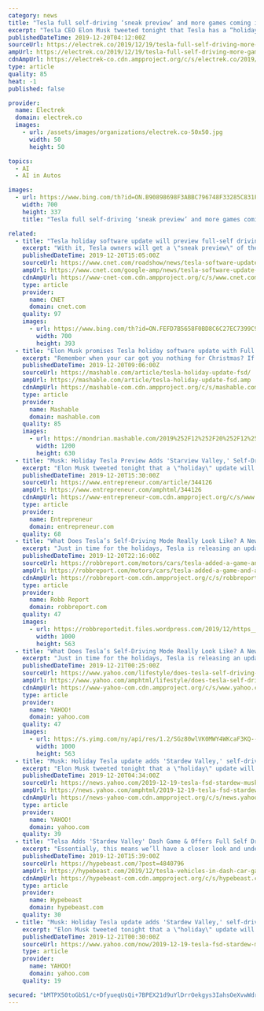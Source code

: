 ```yaml
---
category: news
title: "Tesla full self-driving ‘sneak preview’ and more games coming in holiday update"
excerpt: "Tesla CEO Elon Musk tweeted tonight that Tesla has a “holiday update” with a few special gifts in store. The update includes a Tesla full self-driving “sneak preview” and popular indie video game “Stardew Valley,” among other things. Earlier this year, Musk said that full self-driving would reach “early access” by the end of ..."
publishedDateTime: 2019-12-20T04:12:00Z
sourceUrl: https://electrek.co/2019/12/19/tesla-full-self-driving-more-games-holiday-update/
ampUrl: https://electrek.co/2019/12/19/tesla-full-self-driving-more-games-holiday-update/amp/
cdnAmpUrl: https://electrek-co.cdn.ampproject.org/c/s/electrek.co/2019/12/19/tesla-full-self-driving-more-games-holiday-update/amp/
type: article
quality: 85
heat: -1
published: false

provider:
  name: Electrek
  domain: electrek.co
  images:
    - url: /assets/images/organizations/electrek.co-50x50.jpg
      width: 50
      height: 50

topics:
  - AI
  - AI in Autos

images:
  - url: https://www.bing.com/th?id=ON.B90898698F3ABBC796748F33285C831F
    width: 700
    height: 337
    title: "Tesla full self-driving ‘sneak preview’ and more games coming in holiday update"

related:
  - title: "Tesla holiday software update will preview full-self driving mode, add Stardew Valley"
    excerpt: "With it, Tesla owners will get a \"sneak preview\" of the firm's \"full self-driving\" mode. Oh, and for the gamers out there, Teslas will get a copy of quirky farming sim Stardew Valley. Tesla holiday software update has FSD sneak preview, Stardew Valley, Lost Backgammon & a few other things — Elon Musk (@elonmusk) December 20, 2019 The bigger ..."
    publishedDateTime: 2019-12-20T15:05:00Z
    sourceUrl: https://www.cnet.com/roadshow/news/tesla-software-update-full-self-drive-mode-stardew-valley/
    ampUrl: https://www.cnet.com/google-amp/news/tesla-software-update-full-self-drive-mode-stardew-valley/
    cdnAmpUrl: https://www-cnet-com.cdn.ampproject.org/c/s/www.cnet.com/google-amp/news/tesla-software-update-full-self-drive-mode-stardew-valley/
    type: article
    provider:
      name: CNET
      domain: cnet.com
    quality: 97
    images:
      - url: https://www.bing.com/th?id=ON.FEFD7B5658F0BD8C6C27EC7399C96286
        width: 700
        height: 393
  - title: "Elon Musk promises Tesla holiday software update with Full Self-Driving preview"
    excerpt: "Remember when your car got you nothing for Christmas? If you own a Tesla, that's all behind you. Tesla CEO Elon Musk tweeted on Friday that a \"holiday software update\" is coming for Tesla, bringing an FSD (Full Self-Driving) preview. The update will also come with two new games: Stardew Valley and Lost Backgammon, as well as a few other ..."
    publishedDateTime: 2019-12-20T09:06:00Z
    sourceUrl: https://mashable.com/article/tesla-holiday-update-fsd/
    ampUrl: https://mashable.com/article/tesla-holiday-update-fsd.amp
    cdnAmpUrl: https://mashable-com.cdn.ampproject.org/c/s/mashable.com/article/tesla-holiday-update-fsd.amp
    type: article
    provider:
      name: Mashable
      domain: mashable.com
    quality: 85
    images:
      - url: https://mondrian.mashable.com/2019%252F12%252F20%252F12%252F1c0a887a9e2747f68c71386dd77d9ae8.dbd35.jpg%252F1200x630.jpg?signature=QlWeXGtn4lnpV4HbssIk-ipOnlo=
        width: 1200
        height: 630
  - title: "Musk: Holiday Tesla Preview Adds 'Starview Valley,' Self-Driving Preview"
    excerpt: "Elon Musk tweeted tonight that a \"holiday\" update will add farming RPG Stardew Valley as a playable game, and include a Full Self-Driving \"sneak preview,\" as well as other things. Late last year, Tesla expanded testing of full autonomous features among employees, and Musk has continued to promise it will arrive for the customers who've ordered ..."
    publishedDateTime: 2019-12-20T15:30:00Z
    sourceUrl: https://www.entrepreneur.com/article/344126
    ampUrl: https://www.entrepreneur.com/amphtml/344126
    cdnAmpUrl: https://www-entrepreneur-com.cdn.ampproject.org/c/s/www.entrepreneur.com/amphtml/344126
    type: article
    provider:
      name: Entrepreneur
      domain: entrepreneur.com
    quality: 68
  - title: "What Does Tesla’s Self-Driving Mode Really Look Like? A New Software Update Gives a Sneak Peek"
    excerpt: "Just in time for the holidays, Tesla is releasing an update to the software that powers its sleek vehicles, including a new game and even a preview its much-anticipated self-driving mode. A specific release date hasn’t been announced, but word of its impending delivery comes straight from Musk’s own Twitter account. In it, Musk gives a ..."
    publishedDateTime: 2019-12-20T22:16:00Z
    sourceUrl: https://robbreport.com/motors/cars/tesla-added-a-game-and-a-full-self-driving-preview-in-its-new-update-2888942/
    ampUrl: https://robbreport.com/motors/cars/tesla-added-a-game-and-a-full-self-driving-preview-in-its-new-update-2888942/amp/
    cdnAmpUrl: https://robbreport-com.cdn.ampproject.org/c/s/robbreport.com/motors/cars/tesla-added-a-game-and-a-full-self-driving-preview-in-its-new-update-2888942/amp/
    type: article
    provider:
      name: Robb Report
      domain: robbreport.com
    quality: 47
    images:
      - url: https://robbreportedit.files.wordpress.com/2019/12/https___hypebeast.com_image_2019_12_tesla-vehicles-in-dash-car-game-update-stardew-valley-rpg-full-self-driving-elon-musk-1.jpg?w=1000
        width: 1000
        height: 563
  - title: "What Does Tesla’s Self-Driving Mode Really Look Like? A New Software Update Gives a Sneak Peek"
    excerpt: "Just in time for the holidays, Tesla is releasing an update to the software that powers its sleek vehicles, including a new game and even a preview its much-anticipated self-driving mode. A specific release date hasn’t been announced, but word of its impending delivery comes straight from Musk’s own Twitter account. In it, Musk gives a ..."
    publishedDateTime: 2019-12-21T00:25:00Z
    sourceUrl: https://www.yahoo.com/lifestyle/does-tesla-self-driving-mode-220002941.html
    ampUrl: https://www.yahoo.com/amphtml/lifestyle/does-tesla-self-driving-mode-220002941.html
    cdnAmpUrl: https://www-yahoo-com.cdn.ampproject.org/c/s/www.yahoo.com/amphtml/lifestyle/does-tesla-self-driving-mode-220002941.html
    type: article
    provider:
      name: YAHOO!
      domain: yahoo.com
    quality: 47
    images:
      - url: https://s.yimg.com/ny/api/res/1.2/SGz80wlVK0MWY4WKcaF3KQ--/YXBwaWQ9aGlnaGxhbmRlcjt3PTEyODA7aD03MjAuNjQ-/https://s.yimg.com/uu/api/res/1.2/ZQDr9coVPpFGavu5XynBQA--~B/aD01NjM7dz0xMDAwO3NtPTE7YXBwaWQ9eXRhY2h5b24-/https://media.zenfs.com/en/robb_report_967/6c6770320ed6c58bb5d644bec0e6d115
        width: 1000
        height: 563
  - title: "Musk: Holiday Tesla update adds 'Stardew Valley,' self-driving preview"
    excerpt: "Elon Musk tweeted tonight that a \"holiday\" update will add farming RPG Stardew Valley as a playable game, and include a Full Self-Driving \"sneak preview,\" as well as other things. Late last year, Tesla expanded testing of full autonomous features among employees, and Musk has continued to promise it will arrive for the customers who've ordered ..."
    publishedDateTime: 2019-12-20T04:34:00Z
    sourceUrl: https://news.yahoo.com/2019-12-19-tesla-fsd-stardew-musk.html
    ampUrl: https://news.yahoo.com/amphtml/2019-12-19-tesla-fsd-stardew-musk.html
    cdnAmpUrl: https://news-yahoo-com.cdn.ampproject.org/c/s/news.yahoo.com/amphtml/2019-12-19-tesla-fsd-stardew-musk.html
    type: article
    provider:
      name: YAHOO!
      domain: yahoo.com
    quality: 39
  - title: "Telsa Adds 'Stardew Valley' Dash Game & Offers Full Self Driving Preview For Holiday 2019"
    excerpt: "Essentially, this means we’ll have a closer look and understanding of how Tesla aims to introduced Full Self Driving into its line-up of semi-autonomous cars. No date has been confirmed for the release of the Holiday 2019 pack, but expect more Tweets from Musk soon noting when you can get the latest from your car. In related news, Tesla has l ..."
    publishedDateTime: 2019-12-20T15:39:00Z
    sourceUrl: https://hypebeast.com/?post=4840796
    ampUrl: https://hypebeast.com/2019/12/tesla-vehicles-in-dash-car-game-update-stardew-valley-rpg-full-self-driving-elon-musk?amp=1
    cdnAmpUrl: https://hypebeast-com.cdn.ampproject.org/c/s/hypebeast.com/2019/12/tesla-vehicles-in-dash-car-game-update-stardew-valley-rpg-full-self-driving-elon-musk?amp=1
    type: article
    provider:
      name: Hypebeast
      domain: hypebeast.com
    quality: 30
  - title: "Musk: Holiday Tesla update adds 'Stardew Valley,' self-driving preview"
    excerpt: "Elon Musk tweeted tonight that a \"holiday\" update will add farming RPG Stardew Valley as a playable game, and include a Full Self-Driving \"sneak preview,\" as well as other things. Late last year, Tesla expanded testing of full autonomous features among employees, and Musk has continued to promise it will arrive for the customers who've ordered ..."
    publishedDateTime: 2019-12-21T00:30:00Z
    sourceUrl: https://www.yahoo.com/now/2019-12-19-tesla-fsd-stardew-musk.html
    type: article
    provider:
      name: YAHOO!
      domain: yahoo.com
    quality: 19

secured: "bMTPX50toGbS1/c+DfyueqUsQi+7BPEX21d9uYlDrrOekgys3IahsOeXvwWdrrFqliqsdspY1WWyJWcWok4zjEpBWDaMu1DEYC13UX6yge8GaM9CXNTobuwknewiPoovyjbcxevAhTbe9M0I1AsMq3pkMJGf4h4SJMDIC3ejjIHebGvo9gXiJu9+I4f2ge7EAzoEQ68rzcOp7B2sAjZZKZ0QIlJvmBeOM6lUUK31qiB1+zMN3chJSo18KL6EptNyuEW1xXe1nsbYEc8sBf+tHA==;jTsx6xZYswkrWFS+GKAW/Q=="
---
```


